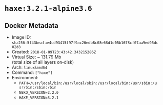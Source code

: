 # `haxe:3.2.1-alpine3.6`

## Docker Metadata

- Image ID: `sha256:5f43beafae4cd93415f97f9ac26edb8c08e68d1d05b1678cf07aa9ed95dc02d8`
- Created: `2018-01-09T23:43:42.343215286Z`
- Virtual Size: ~ 131.79 Mb  
  (total size of all layers on-disk)
- Arch: `linux`/`amd64`
- Command: `["haxe"]`
- Environment:
  - `PATH=/usr/local/bin:/usr/local/sbin:/usr/local/bin:/usr/sbin:/usr/bin:/sbin:/bin`
  - `NEKO_VERSION=2.2.0`
  - `HAXE_VERSION=3.2.1`
